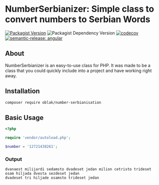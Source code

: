 # NumberSerbianizer: Simple class to convert numbers to Serbian Words

[![Packagist Version](https://img.shields.io/packagist/v/oblak/number-serbianisation)](https://packagist.org/packages/oblak/number-serbianisation)
![Packagist Dependency Version](https://img.shields.io/packagist/dependency-v/oblak/number-serbianisation/php)
[![codecov](https://codecov.io/gh/oblakstudio/number-serbianisation/graph/badge.svg?token=RoeLb6hV76)](https://codecov.io/gh/oblakstudio/number-serbianisation)
[![semantic-release: angular](https://img.shields.io/badge/semantic--release-angular-e10079?logo=semantic-release)](https://github.com/semantic-release/semantic-release)

## About

NumberSerbianizer is an easy-to-use class for PHP.
It was made to be a class that you could quickly include into a project and have working right away.

## Installation


```bash
composer require oblak/number-serbianisation
```

## Basic Usage

``` php
<?php

require 'vendor/autoload.php';

$number = '12721438261';


```

### Output

```
dvanaest milijardi sedamsto dvadeset jedan milion cetristo trideset osam hiljada dvesta sezdeset jedan
dvadeset tri hiljade osamsto trideset jedan
```
